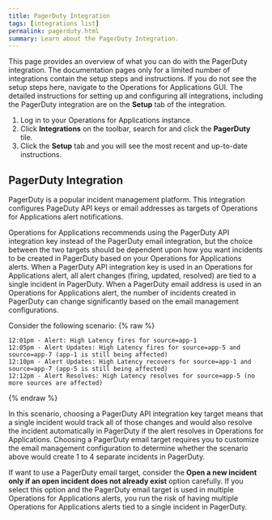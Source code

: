 ```yaml
---
title: PagerDuty Integration
tags: [integrations list]
permalink: pagerduty.html
summary: Learn about the PagerDuty Integration.
---
```


This page provides an overview of what you can do with the PagerDuty integration. The documentation pages only for a limited number of integrations contain the setup steps and instructions. If you do not see the setup steps here, navigate to the Operations for Applications GUI. The detailed instructions for setting up and configuring all integrations, including the PagerDuty integration are on the **Setup** tab of the integration.

1. Log in to your Operations for Applications instance. 
2. Click **Integrations** on the toolbar, search for and click the **PagerDuty** tile. 
3. Click the **Setup** tab and you will see the most recent and up-to-date instructions.

## PagerDuty Integration

PagerDuty is a popular incident management platform. This integration configures PageDuty API keys or email addresses as targets of Operations for Applications alert notifications.

Operations for Applications recommends using the PagerDuty API integration key instead of the PagerDuty email integration, but the choice between the two targets should be dependent upon how you want incidents to be created in PagerDuty based on your Operations for Applications alerts. When a PagerDuty API integration key is used in an Operations for Applications alert, all alert changes (firing, updated, resolved) are tied to a single incident in PagerDuty. When a PagerDuty email address is used in an Operations for Applications alert, the number of incidents created in PagerDuty can change significantly based on the email management configurations.

Consider the following scenario:
{% raw %}
```
12:01pm - Alert: High Latency fires for source=app-1
12:05pm - Alert Updates: High Latency fires for source=app-5 and source=app-7 (app-1 is still being affected)
12:10pm - Alert Updates: High Latency recovers for source=app-1 and source=app-7 (app-5 is still being affected)
12:12pm - Alert Resolves: High Latency resolves for source=app-5 (no more sources are affected)
```
{% endraw %}

In this scenario, choosing a PagerDuty API integration key target means that a single incident would track all of those changes and would also resolve the incident automatically in PagerDuty if the alert resolves in Operations for Applications. Choosing a PagerDuty email target requires you to customize the email management configuration to determine whether the scenario above would create 1 to 4 separate incidents in PagerDuty.

If want to use a PagerDuty email target, consider the **Open a new incident only if an open incident does not already exist** option carefully. If you select this option and the PagerDuty email target is used in multiple Operations for Applications alerts, you run the risk of having multiple Operations for Applications alerts tied to a single incident in PagerDuty.




